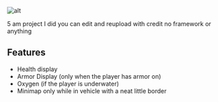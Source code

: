 ![alt](https://cdn.discordapp.com/attachments/1164790578572173323/1256936459869491321/image.png?ex=668294cc&is=6681434c&hm=9a032fc4f4b87c39608babf0f067f0985cde3cfb6d9ba619c8fd71d2c4931af0&)

5 am project I did you can edit and reupload with credit no framework or anything

## Features
- Health display
- Armor Display (only when the player has armor on)
- Oxygen (if the player is underwater)
- Minimap only while in vehicle with a neat little border
